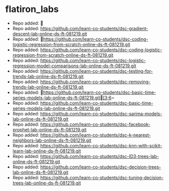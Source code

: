 # flatiron_labs

- Repo added: 
- Repo added: https://github.com/learn-co-students/dsc-gradient-descent-lab-online-ds-ft-081219.git
- Repo added: https://github.com/learn-co-students/dsc-coding-logistic-regression-from-scratch-online-ds-ft-081219.git
- Repo added: https://github.com/learn-co-students/dsc-coding-logistic-regression-from-scratch-online-ds-ft-081219.git
- Repo added: https://github.com/learn-co-students/dsc-logistic-regression-model-comparisons-lab-online-ds-ft-081219.git
- Repo added: https://github.com/learn-co-students/dsc-testing-for-trends-lab-online-ds-ft-081219.git
- Repo added: https://github.com/learn-co-students/dsc-removing-trends-lab-online-ds-ft-081219.git
- Repo added: https://github.com/learn-co-students/dsc-basic-time-series-models-lab-online-ds-ft-081219.git[3;6~
- Repo added: https://github.com/learn-co-students/dsc-basic-time-series-models-lab-online-ds-ft-081219.git
- Repo added: https://github.com/learn-co-students/dsc-sarima-models-lab-online-ds-ft-081219.git
- Repo added: https://github.com/learn-co-students/dsc-facebook-prophet-lab-online-ds-ft-081219.git
- Repo added: https://github.com/learn-co-students/dsc-k-nearest-neighbors-lab-online-ds-ft-081219.git
- Repo added: https://github.com/learn-co-students/dsc-knn-with-scikit-learn-lab-online-ds-ft-081219.git
- Repo added: https://github.com/learn-co-students/dsc-ID3-trees-lab-online-ds-ft-081219.git
- Repo added: https://github.com/learn-co-students/dsc-decision-trees-lab-online-ds-ft-081219.git
- Repo added: https://github.com/learn-co-students/dsc-tuning-decision-trees-lab-online-ds-ft-081219.git